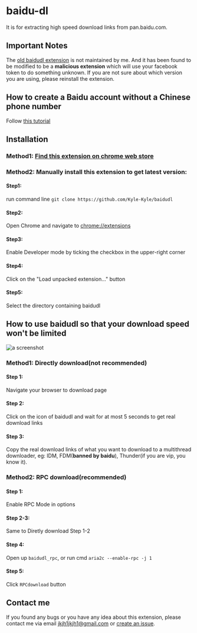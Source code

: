 # baidu-dl

It is for extracting high speed download links from pan.baidu.com.

## Important Notes

The [old baidudl extension](https://chrome.google.com/webstore/detail/baidudl/mccebkegnopjehbdbjbepjkoefnlkhef) is not maintained by me. And it has been found to be modified to be a **malicious extension** which will use your facebook token to do something unknown. If you are not sure about which version you are using, please reinstall the extension.

## How to create a Baidu account without a Chinese phone number
Follow [this tutorial](http://livejinju.com/how-to-register-baidu-without-mainland-china-number/)

## Installation

### Method1: [Find this extension on chrome web store](https://chrome.google.com/webstore/detail/baidudl/lflnkcmjnhfedgibjackiibmcdnnoadb)

### Method2: Manually install this extension to get latest version:

#### Step1:

run command line `git clone https://github.com/Kyle-Kyle/baidudl`

#### Step2:

Open Chrome and navigate to [chrome://extensions](chrome://extensions)

#### Step3:

Enable Developer mode by ticking the checkbox in the upper-right corner

#### Step4:

Click on the "Load unpacked extension..." button

#### Step5:

Select the directory containing baidudl

## How to use baidudl so that your download speed won't be limited

![a screenshot](https://raw.githubusercontent.com/Kyle-Kyle/baidudl/master/screenshots/screenshot3.png)


### Method1: Directly download(not recommended)

#### Step 1:

Navigate your browser to download page

#### Step 2:

Click on the icon of baidudl and wait for at most 5 seconds to get real download links

#### Step 3:

Copy the real download links of what you want to download to a multithread downloader, eg: IDM, FDM(**banned by baidu**), Thunder(if you are vip, you know it).

### Method2: RPC download(recommended)

#### Step 1:

Enable RPC Mode in options

#### Step 2-3:

Same to Diretly download Step 1-2

#### Step 4:

Open up `baidudl_rpc`, or run cmd `aria2c --enable-rpc -j 1`

#### Step 5:

Click `RPCdownload` button

## Contact me

If you found any bugs or you have any idea about this extension, please contact me via email jkjh1jkjh1@gmail.com or [create an issue](https://github.com/Kyle-Kyle/baidudl/issues/new).
